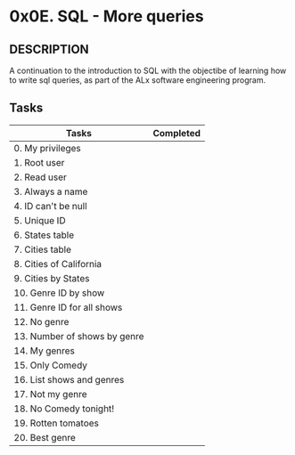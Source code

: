 # 0x0E. SQL - More queries

## DESCRIPTION
A continuation to the introduction to SQL with the objectibe of learning how to write sql queries, as part of the ALx software engineering program.

## Tasks
|Tasks| Completed |
|-----|----------|
|0. My privileges| |
|1. Root user||
|2. Read user||
|3. Always a name||
|4. ID can't be null||
|5. Unique ID||
|6. States table||
|7. Cities table||
|8. Cities of California||
|9. Cities by States||
|10. Genre ID by show||
|11. Genre ID for all shows||
|12. No genre||
|13. Number of shows by genre||
|14. My genres||
|15. Only Comedy||
|16. List shows and genres||
|17. Not my genre||
|18. No Comedy tonight!||
|19. Rotten tomatoes ||
|20. Best genre||
